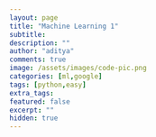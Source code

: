 ```yaml
---
layout: page
title: "Machine Learning 1"
subtitle: 
description: ""
author: "aditya"
comments: true
image: /assets/images/code-pic.png
categories: [ml,google]
tags: [python,easy]
extra_tags: 
featured: false
excerpt: ""
hidden: true
---
```


